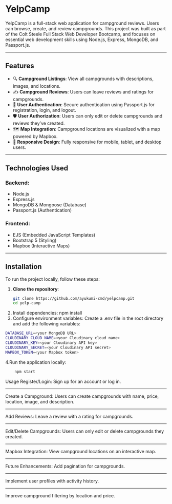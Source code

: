# **YelpCamp**

YelpCamp is a full-stack web application for campground reviews. Users can browse, create, and review campgrounds. This project was built as part of the Colt Steele Full Stack Web Developer Bootcamp, and focuses on essential web development skills using Node.js, Express, MongoDB, and Passport.js.

---

## **Features**

- 🔍 **Campground Listings**: View all campgrounds with descriptions, images, and locations.
- ✍️ **Campground Reviews**: Users can leave reviews and ratings for campgrounds.
- 🔐 **User Authentication**: Secure authentication using Passport.js for registration, login, and logout.
- 🛡️ **User Authorization**: Users can only edit or delete campgrounds and reviews they’ve created.
- 🗺️ **Map Integration**: Campground locations are visualized with a map powered by Mapbox.
- 📱 **Responsive Design**: Fully responsive for mobile, tablet, and desktop users.


---

## **Technologies Used**

### **Backend**:
- Node.js
- Express.js
- MongoDB & Mongoose (Database)
- Passport.js (Authentication)

### **Frontend**:
- EJS (Embedded JavaScript Templates)
- Bootstrap 5 (Styling)
- Mapbox (Interactive Maps)

---

## **Installation**

To run the project locally, follow these steps:

1. **Clone the repository**:
   ```bash  
   git clone https://github.com/ayukumi-cmd/yelpcamp.git
   cd yelp-camp
2. Install dependencies:
    npm install
3. Configure environment variables:
Create a .env file in the root directory and add the following variables:
```bash 
DATABASE_URL=<your MongoDB URL>
CLOUDINARY_CLOUD_NAME=<your Cloudinary cloud name>
CLOUDINARY_KEY=<your Cloudinary API key>
CLOUDINARY_SECRET=<your Cloudinary API secret>
MAPBOX_TOKEN=<your Mapbox token>
```

4.Run the application locally:
```bash
    npm start
```



Usage
Register/Login: Sign up for an account or log in.

---


Create a Campground: Users can create campgrounds with name, price, location, image, and description.

---
Add Reviews: Leave a review with a rating for campgrounds.

---
Edit/Delete Campgrounds: Users can only edit or delete campgrounds they created.

---
Mapbox Integration: View campground locations on an interactive map.

---
Future Enhancements:
Add pagination for campgrounds.

---
Implement user profiles with activity history.

---
Improve campground filtering by location and price.


